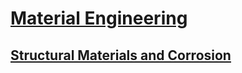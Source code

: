# [Material Engineering](https://benklassen77.github.io)

## [Structural Materials and Corrosion](cive265.html)
